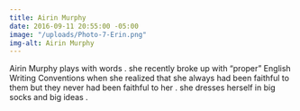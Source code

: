 ```yaml
---
title: Airin Murphy
date: 2016-09-11 20:55:00 -05:00
image: "/uploads/Photo-7-Erin.png"
img-alt: Airin Murphy
---
```


Airin Murphy plays with words . she recently broke up with “proper” English Writing Conventions when she realized that she always had been faithful to them but they never had been faithful to her . she dresses herself in big socks and big ideas . 